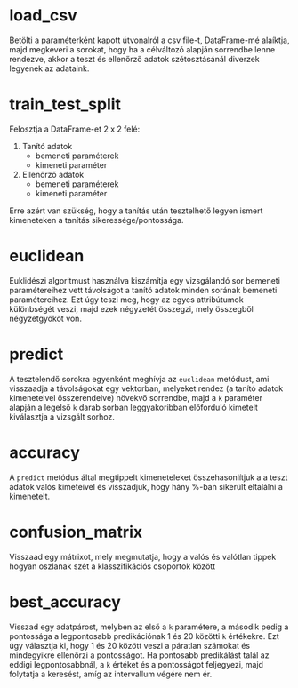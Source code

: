 # load_csv
Betölti a paraméterként kapott útvonalról a csv file-t, DataFrame-mé alaíktja, majd megkeveri a sorokat, hogy ha a célváltozó alapján sorrendbe lenne rendezve, akkor a teszt és ellenőrző adatok szétosztásánál diverzek legyenek az adataink.

# train_test_split
Felosztja a DataFrame-et 2 x 2 felé:
1. Tanító adatok
    - bemeneti paraméterek
    - kimeneti paraméter
2. Ellenőrző adatok
    - bemeneti paraméterek
    - kimeneti paraméter

Erre azért van szükség, hogy a tanítás után tesztelhető legyen ismert kimeneteken a tanítás sikeressége/pontossága.

# euclidean
Euklidészi algoritmust használva kiszámítja egy vizsgálandó sor bemeneti paramétereihez vett távolságot a tanító adatok minden sorának bemeneti paramétereihez. Ezt úgy teszi meg, hogy az egyes attribútumok különbségét veszi, majd ezek négyzetét összegzi, mely összegből négyzetgyököt von.

# predict
A tesztelendő sorokra egyenként meghívja az `euclidean` metódust, ami visszaadja a távolságokat egy vektorban, melyeket rendez (a tanító adatok kimeneteivel összerendelve) növekvő sorrendbe, majd a `k` paraméter alapján a legelső `k` darab sorban leggyakoribban előforduló kimetelt kiválasztja a vizsgált sorhoz.

# accuracy
A `predict` metódus által megtippelt kimeneteleket összehasonlítjuk a a teszt adatok valós kimeteivel és visszadjuk, hogy hány %-ban sikerült eltalálni a kimenetelt.

# confusion_matrix
Visszaad egy mátrixot, mely megmutatja, hogy a valós és valótlan tippek hogyan oszlanak szét a klasszifikációs csoportok között

# best_accuracy
Visszad egy adatpárost, melyben az első a `k` paramétere, a második pedig a pontossága a legpontosabb predikációnak 1 és 20 közötti `k` értékekre. Ezt úgy választja ki, hogy 1 és 20 között veszi a páratlan számokat és mindegyikre ellenőrzi a pontosságot. Ha pontosabb predikálást talál az eddigi legpontosabbnál, a `k` értéket és a pontosságot feljegyezi, majd folytatja a keresést, amíg az intervallum végére nem ér.